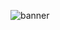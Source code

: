 ![banner](https://user-images.githubusercontent.com/68264150/125184770-2154fe00-e23e-11eb-9acf-493f945df293.gif)
